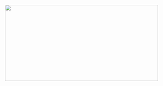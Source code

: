 <img src="https://github.com/bhavesh1129/All-In-One-Interview-Preparation/blob/main/Core%20Subjects/DBMS/Computer%20Networks%20(1).gif" width="100%" height="250">

